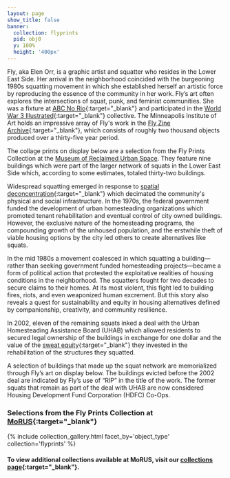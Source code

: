 ```yaml
---
layout: page
show_title: false
banner:
  collection: flyprints
  pid: obj0
  y: 100%
  height: '400px'
---
```


Fly, aka Elen Orr, is a graphic artist and squatter who resides in the Lower East Side. Her arrival in the neighborhood coincided with the burgeoning 1980s squatting movement in which she established herself an artistic force by reproducing the essence of the community in her work. Fly’s art often explores the intersections of squat, punk, and feminist communities. She was a fixture at [ABC No Rio](http://www.abcnorio.org/){:target="_blank"} and participated in the  [World War 3 Illustrated](https://www.ww3.nyc/){:target="_blank"} collective. The Minneapolis Institute of Art holds an impressive array of Fly's work in the [Fly Zine Archive](https://collections.artsmia.org/search/creditline:%22Fly%20Zine%20Archive%2C%20The%20Mary%20and%20Robyn%20Campbell%20Fund%20for%20Art%20Books%20and%20gift%20of%20funds%20from%20Mary%20and%20Bob%20Mersky%22){:target="_blank"}, which consists of roughly two thousand objects produced over a thirty-five year period.

The collage prints on display below are a selection from the Fly Prints Collection at the [Museum of Reclaimed Urban Space](www.morusnyc.org). They feature nine buildings which were part of the larger network of squats in the Lower East Side which, according to some estimates, totaled thirty-two buildings. 

Widespread squatting emerged in response to [spatial deconcentration](http://www.abcnorio.org/about/history/spatial_d.html){:target="_blank"} which decimated the community's physical and social infrastructure. In the 1970s, the federal government funded the development of urban homesteading organizations which promoted tenant rehabilitation and eventual control of city owned buildings. However, the exclusive nature of the homesteading programs, the compounding growth of the unhoused population, and the erstwhile theft of viable housing options by the city led others to create alternatives like squats. 

In the mid 1980s a movement coalesced in which squatting a building—rather than seeking government funded homesteading projects—became a form of political action that protested the exploitative realities of housing conditions in the neighborhood. The squatters fought for two decades to secure claims to their homes. At its most violent, this fight led to building fires, riots, and even weaponized human excrement. But this story also reveals a quest for sustainability and equity in housing alternatives defined by companionship, creativity, and community resilience. 

In 2002, eleven of the remaining squats inked a deal with the Urban Homesteading Assistance Board (UHAB) which allowed residents to secured legal ownership of the buildings in exchange for one dollar and the value of the [sweat equity](https://www.habitat.org/stories/what-is-sweat-equity){:target="_blank"} they invested in the rehabilitation of the structures they squatted.

A selection of buildings that made up the squat network are memorialized through Fly’s art on display below. The buildings evicted before the 2002 deal are indicated by Fly’s use of “RIP” in the title of the work. The former squats that remain as part of the deal with UHAB are now considered Housing Development Fund Corporation (HDFC) Co-Ops.

### Selections from the Fly Prints Collection at [MoRUS](http://www.morusnyc.org/){:target="_blank"}

{% include collection_gallery.html facet_by='object_type' collection='flyprints' %}

#### To view additional collections available at MoRUS, visit our [collections page](http://www.morusnyc.org/collections/){:target="_blank"}.